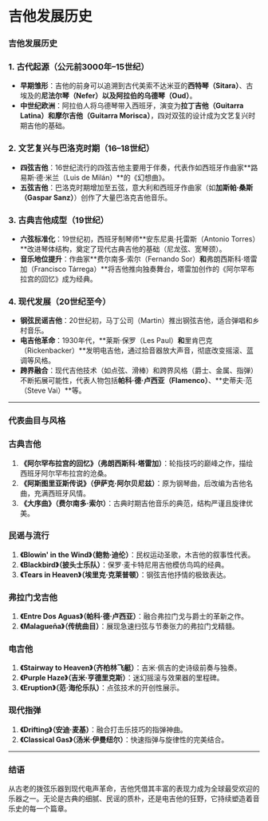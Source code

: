 # 吉他发展历史

### 吉他发展历史

### 1. **古代起源（公元前3000年–15世纪）**

- **早期雏形**：吉他的前身可以追溯到古代美索不达米亚的**西特琴（Sitara）**、古埃及的**尼法尔琴（Nefer）以及阿拉伯的乌德琴（Oud）**。
- **中世纪欧洲**：阿拉伯人将乌德琴带入西班牙，演变为**拉丁吉他（Guitarra Latina）和摩尔吉他（Guitarra Morisca）**，四对双弦的设计成为文艺复兴时期吉他的基础。

### 2. **文艺复兴与巴洛克时期（16–18世纪）**

- **四弦吉他**：16世纪流行的四弦吉他主要用于伴奏，代表作如西班牙作曲家**路易斯·德·米兰（Luis de Milán）**的《幻想曲》。
- **五弦吉他**：巴洛克时期增加至五弦，意大利和西班牙作曲家（如**加斯帕·桑斯（Gaspar Sanz）**）创作了大量巴洛克吉他音乐。

### 3. **古典吉他成型（19世纪）**

- **六弦标准化**：19世纪初，西班牙制琴师**安东尼奥·托雷斯（Antonio Torres）**改进琴体结构，奠定了现代古典吉他的基础（尼龙弦、宽琴颈）。
- **音乐地位提升**：作曲家**费尔南多·索尔（Fernando Sor）**和**弗朗西斯科·塔雷加（Francisco Tárrega）**将吉他推向独奏舞台，塔雷加创作的《阿尔罕布拉宫的回忆》成为经典。

### 4. **现代发展（20世纪至今）**

- **钢弦民谣吉他**：20世纪初，马丁公司（Martin）推出钢弦吉他，适合弹唱和乡村音乐。
- **电吉他革命**：1930年代，**莱斯·保罗（Les Paul）**和**里肯巴克（Rickenbacker）**发明电吉他，通过拾音器放大声音，彻底改变摇滚、蓝调等风格。
- **跨界融合**：现代吉他技术（如点弦、滑棒）和跨界风格（爵士、金属、指弹）不断拓展可能性，代表人物包括**帕科·德·卢西亚（Flamenco）**、**史蒂夫·范（Steve Vai）**等。

---

### 代表曲目与风格

### **古典吉他**

1. **《阿尔罕布拉宫的回忆》（弗朗西斯科·塔雷加）**：轮指技巧的巅峰之作，描绘西班牙阿尔罕布拉宫的沧桑。
2. **《阿斯图里亚斯传说》（伊萨克·阿尔贝尼兹）**：原为钢琴曲，后改编为吉他名曲，充满西班牙风情。
3. **《大序曲》（费尔南多·索尔）**：古典时期吉他音乐的典范，结构严谨且旋律优美。

### **民谣与流行**

1. **《Blowin' in the Wind》（鲍勃·迪伦）**：民权运动圣歌，木吉他的叙事性代表。
2. **《Blackbird》（披头士乐队）**：保罗·麦卡特尼用吉他模仿鸟鸣的经典。
3. **《Tears in Heaven》（埃里克·克莱普顿）**：钢弦吉他抒情的极致表达。

### **弗拉门戈吉他**

1. **《Entre Dos Aguas》（帕科·德·卢西亚）**：融合弗拉门戈与爵士的革新之作。
2. **《Malagueña》（传统曲目）**：展现急速扫弦与节奏张力的弗拉门戈精髓。

### **电吉他**

1. **《Stairway to Heaven》（齐柏林飞艇）**：吉米·佩吉的史诗级前奏与独奏。
2. **《Purple Haze》（吉米·亨德里克斯）**：迷幻摇滚与效果器的里程碑。
3. **《Eruption》（范·海伦乐队）**：点弦技术的开创性展示。

### **现代指弹**

1. **《Drifting》（安迪·麦基）**：融合打击乐技巧的指弹神曲。
2. **《Classical Gas》（汤米·伊曼纽尔）**：快速指弹与旋律性的完美结合。

---

### 结语

从古老的拨弦乐器到现代电声革命，吉他凭借其丰富的表现力成为全球最受欢迎的乐器之一。无论是古典的细腻、民谣的质朴，还是电吉他的狂野，它持续塑造着音乐史的每一个篇章。